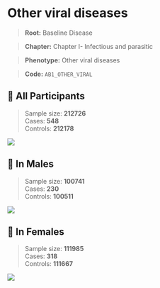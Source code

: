 # Other viral diseases

> **Root:** Baseline Disease  

> **Chapter:** Chapter I- Infectious and parasitic  

> **Phenotype:** Other viral diseases  

> **Code:** `AB1_OTHER_VIRAL`

## 🧪 All Participants  
> Sample size: **212726**  
> Cases: **548**  
> Controls: **212178**
<img src="/Disease/Figures/ALL/Baseline/AB1_OTHER_VIRAL.png"/>
<CsvTable src="/public/Disease/Data/ALL/Baseline/LG_AB1_OTHER_VIRAL.csv" label="🔍 View full results" />

## 👨 In Males  
> Sample size: **100741**  
> Cases: **230**  
> Controls: **100511**
<img src="/Disease/Figures/Male/Baseline/AB1_OTHER_VIRAL.png"/>
<CsvTable src="/public/Disease/Data/Male/Baseline/LG_AB1_OTHER_VIRAL.csv" label="🔍 View full results" />

## 👩 In Females  
> Sample size: **111985**  
> Cases: **318**  
> Controls: **111667**
<img src="/Disease/Figures/Female/Baseline/AB1_OTHER_VIRAL.png"/>
<CsvTable src="/public/Disease/Data/Female/Baseline/LG_AB1_OTHER_VIRAL.csv" label="🔍 View full results" />
